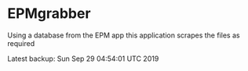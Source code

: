 # EPMgrabber
Using a database from the EPM app this application scrapes the files as required


Latest backup: Sun Sep 29 04:54:01 UTC 2019
